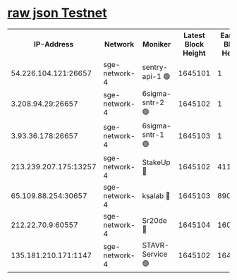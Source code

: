 
[raw json Testnet](https://rpc-check.sget.stavr.tech/sget/rpc-sget-result.json)
=


<table><tr><th>IP-Address</th><th>Network</th><th>Moniker</th><th>Latest Block Height</th><th>Earliest Block Height</th><th>Catching Up</th><th>Tx Index</th><th>Voting Power</th><th>Scan Time</th></tr><tr><td>54.226.104.121:26657</td><td>sge-network-4</td><td>sentry-api-1 🟢</td><td>1645101</td><td>1</td><td>False</td><td>on</td><td>0</td><td>2024-02-19T19:52:16.331522769UTC</td></tr><tr><td>3.208.94.29:26657</td><td>sge-network-4</td><td>6sigma-sntr-2 🟢</td><td>1645102</td><td>1</td><td>False</td><td>on</td><td>0</td><td>2024-02-19T19:52:26.624283332UTC</td></tr><tr><td>3.93.36.178:26657</td><td>sge-network-4</td><td>6sigma-sntr-1 🟢</td><td>1645103</td><td>1</td><td>False</td><td>on</td><td>0</td><td>2024-02-19T19:52:29.260371080UTC</td></tr><tr><td>213.239.207.175:13257</td><td>sge-network-4</td><td>StakeUp 🔴</td><td>1645102</td><td>411001</td><td>False</td><td>off</td><td>100</td><td>2024-02-19T19:52:25.519718296UTC</td></tr><tr><td>65.109.88.254:30657</td><td>sge-network-4</td><td>ksalab 🔴</td><td>1645103</td><td>890001</td><td>False</td><td>off</td><td>2181</td><td>2024-02-19T19:52:31.635724943UTC</td></tr><tr><td>212.22.70.9:60557</td><td>sge-network-4</td><td>Sr20de 🔴</td><td>1645104</td><td>1608978</td><td>False</td><td>on</td><td>104</td><td>2024-02-19T19:52:34.122368174UTC</td></tr><tr><td>135.181.210.171:1147</td><td>sge-network-4</td><td>STAVR-Service 🟢</td><td>1645102</td><td>1642001</td><td>False</td><td>on</td><td>0</td><td>2024-02-19T19:52:25.918514668UTC</td></tr></table>
